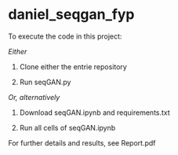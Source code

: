 # daniel_seqgan_fyp

To execute the code in this project:

*Either*

1) Clone either the entrie repository 

2) Run seqGAN.py

*Or, alternatively* 

1) Download seqGAN.ipynb and requirements.txt

2) Run all cells of seqGAN.ipynb


For further details and results, see Report.pdf
